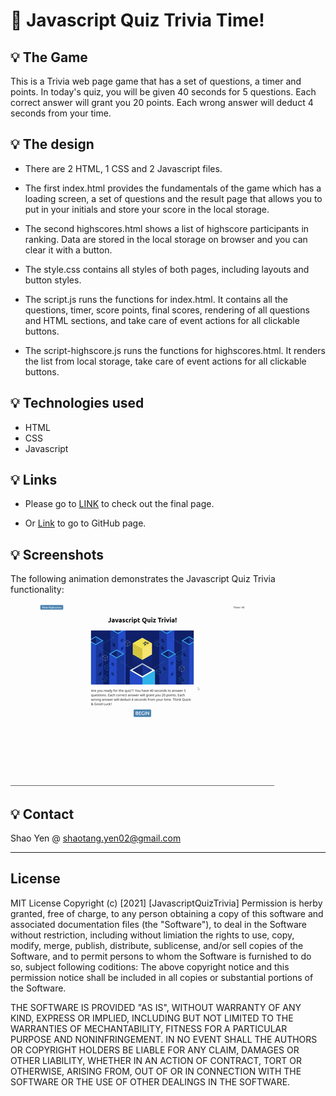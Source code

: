 # 📖 Javascript Quiz Trivia Time!

## 💡 The Game

This is a Trivia web page game that has a set of questions, a timer and points. In today's quiz, you will be given 40 seconds for 5 questions. Each correct answer will grant you 20 points. Each wrong answer will deduct 4 seconds from your time.

## 💡 The design

* There are 2 HTML, 1 CSS and 2 Javascript files.

* The first index.html provides the fundamentals of the game which has a loading screen, a set of questions and the result page that allows you to put in your initials and store your score in the local storage.

* The second highscores.html shows a list of highscore participants in ranking. Data are stored in the local storage on browser and you can clear it with a button.

* The style.css contains all styles of both pages, including layouts and button styles.

* The script.js runs the functions for index.html. It contains all the questions, timer, score points, final scores, rendering of all questions and HTML sections, and take care of event actions for all clickable buttons.

* The script-highscore.js runs the functions for highscores.html. It renders the list from local storage, take care of event actions for all clickable buttons.

## 💡 Technologies used

* HTML
* CSS
* Javascript

## 💡 Links

* Please go to [LINK](https://shaotangyen.github.io/questionnaire/) to check out the final page.

* Or [Link](https://github.com/shaotangyen/questionnaire) to go to GitHub page.

## 💡 Screenshots

The following animation demonstrates the Javascript Quiz Trivia functionality:

![A user clicks through an interactive coding quiz, then enters initials to save the high score before resetting and starting over.](./Assets/demo.gif)

## 💡 Contact

Shao Yen @ shaotang.yen02@gmail.com

---

## License

MIT License
Copyright (c) [2021] [JavascriptQuizTrivia]
Permission is herby granted, free of charge, to any person obtaining a copy of this software and associated documentation files (the "Software"), to deal in the Software without restriction, including without limiation the rights to use, copy, modify, merge, publish, distribute, sublicense, and/or sell copies of the Software, and to permit persons to whom the Software is furnished to do so, subject following coditions: 
The above copyright notice and this permission notice shall be included in all copies or substantial portions of the Software. 

THE SOFTWARE IS PROVIDED "AS IS", WITHOUT WARRANTY OF ANY KIND, EXPRESS OR IMPLIED, INCLUDING BUT NOT LIMITED TO THE WARRANTIES OF MECHANTABILITY, FITNESS FOR A PARTICULAR PURPOSE AND NONINFRINGEMENT. IN NO EVENT SHALL THE AUTHORS OR COPYRIGHT HOLDERS BE LIABLE FOR ANY CLAIM, DAMAGES OR OTHER LIABILITY, WHETHER IN AN ACTION OF CONTRACT, TORT OR OTHERWISE, ARISING FROM, OUT OF OR IN CONNECTION WITH THE SOFTWARE OR THE USE OF OTHER DEALINGS IN THE SOFTWARE.  
